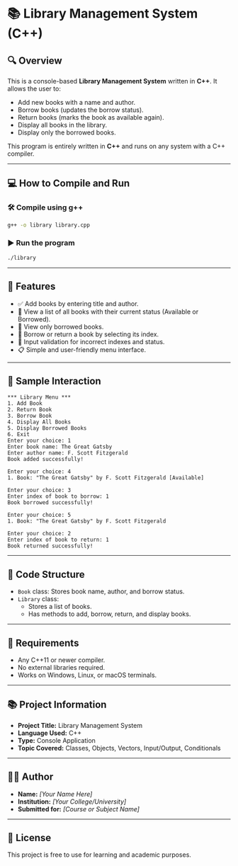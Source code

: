 # 📚 Library Management System (C++)

## 🔍 Overview

This is a console-based **Library Management System** written in **C++**. It allows the user to:

- Add new books with a name and author.
- Borrow books (updates the borrow status).
- Return books (marks the book as available again).
- Display all books in the library.
- Display only the borrowed books.

This program is entirely written in **C++** and runs on any system with a C++ compiler.

---

## 💻 How to Compile and Run

### 🛠️ Compile using g++
```bash
g++ -o library library.cpp
```

### ▶️ Run the program
```bash
./library
```

---

## 🧾 Features

- ✅ Add books by entering title and author.
- 📖 View a list of all books with their current status (Available or Borrowed).
- 📕 View only borrowed books.
- 🔄 Borrow or return a book by selecting its index.
- 🚫 Input validation for incorrect indexes and status.
- 📋 Simple and user-friendly menu interface.

---

## 🧪 Sample Interaction

```
*** Library Menu ***
1. Add Book
2. Return Book
3. Borrow Book
4. Display All Books
5. Display Borrowed Books
6. Exit
Enter your choice: 1
Enter book name: The Great Gatsby
Enter author name: F. Scott Fitzgerald
Book added successfully!

Enter your choice: 4
1. Book: "The Great Gatsby" by F. Scott Fitzgerald [Available]

Enter your choice: 3
Enter index of book to borrow: 1
Book borrowed successfully!

Enter your choice: 5
1. Book: "The Great Gatsby" by F. Scott Fitzgerald

Enter your choice: 2
Enter index of book to return: 1
Book returned successfully!
```

---

## 🧱 Code Structure

- `Book` class: Stores book name, author, and borrow status.
- `Library` class:
  - Stores a list of books.
  - Has methods to add, borrow, return, and display books.

---

## 📌 Requirements

- Any C++11 or newer compiler.
- No external libraries required.
- Works on Windows, Linux, or macOS terminals.

---

## 📚 Project Information

- **Project Title:** Library Management System
- **Language Used:** C++
- **Type:** Console Application
- **Topic Covered:** Classes, Objects, Vectors, Input/Output, Conditionals

---

## 👨‍💻 Author

- **Name:** *[Your Name Here]*
- **Institution:** *[Your College/University]*
- **Submitted for:** *[Course or Subject Name]*

---

## 📜 License

This project is free to use for learning and academic purposes.
